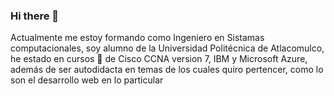 ### Hi there 👋

<!--
**JonathanRamirezH/JonathanRamirezH** is a ✨ _special_ ✨ repository because its `README.md` (this file) appears on your GitHub profile.

Here are some ideas to get you started:

- 🔭 I’m not currently working 😞
- 🌱 I’m currently learning Java ☕, Python 🐍, Databases and HTML
- 👯 I’m looking to collaborate on Cisco, Microsoft or anyplace that I can win experience
- 🤔 I’m looking for help with any course in languaje programation with Oracle
- 💬 Ask me about
- 📫 How to reach me: ...
- 😄 Pronouns: ...
- ⚡ Fun fact: ...
-->
Actualmente me estoy formando como Ingeniero en Sistamas computacionales, 
soy alumno de la Universidad Politécnica de Atlacomulco, 
he estado en cursos 📖 de Cisco CCNA version 7, IBM y Microsoft Azure, además de ser autodidacta en temas 
de los cuales quiro pertencer, como lo son el desarrollo web en lo particular 
